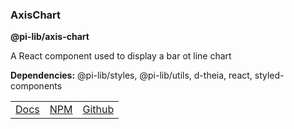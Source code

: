 ### AxisChart

**@pi-lib/axis-chart**

A React component used to display a bar ot line chart

**Dependencies:** @pi-lib/styles, @pi-lib/utils, d-theia, react, styled-components

<table>
  <tbody>
    <tr>
      <td><a href="https://pi.lance-taylor.com/?path=/story/molecules-charts-axischart" target="_blank">Docs</a></td>
      <td><a href="https://www.npmjs.com/package/@pi-lib/axis-chart?activeTab=readme" target="_blank">NPM</a></td>
      <td><a href="https://github.com/lancerael/pi/tree/main/src/components/molecules/charts/AxisChart" target="_blank">Github</a></td>
    </tr>
  </tbody>
</table>

